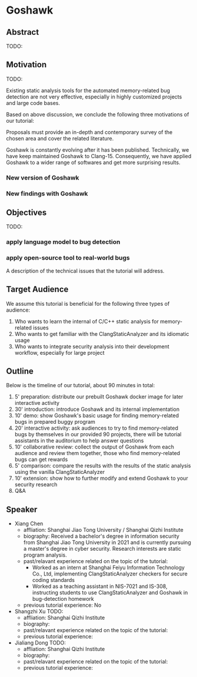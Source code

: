 # Goshawk

## Abstract

TODO:

## Motivation

TODO:

Existing static analysis tools for the automated memory-related bug detection are not very effective, especially in highly customized projects and large code bases.

Based on above discussion, we conclude the following three motivations of our tutorial:

Proposals must provide an in-depth and contemporary survey of the chosen area and cover the related literature.

Goshawk is constantly evolving after it has been published. Technically, we have keep maintained Goshawk to Clang-15. Consequently, we have applied Goshawk to a wider range of softwares and get more surprising results.

### New version of Goshawk

### New findings with Goshawk

## Objectives

TODO:

### apply language model to bug detection

### apply open-source tool to real-world bugs

A description of the technical issues that the tutorial will address.

## Target Audience

We assume this tutorial is beneficial for the following three types of audience:

1. Who wants to learn the internal of C/C++ static analysis for memory-related issues
2. Who wants to get familiar with the ClangStaticAnalyzer and its idiomatic usage
3. Who wants to integrate security analysis into their development workflow, especially for large project

## Outline

Below is the timeline of our tutorial, about 90 minutes in total:

1. 5' preparation: distribute our prebuilt Goshawk docker image for later interactive activity
2. 30' introduction: introduce Goshawk and its internal implementation
3. 10' demo: show Goshawk's basic usage for finding memory-related bugs in prepared buggy program
4. 20' interactive activity: ask audiences to try to find memory-related bugs by themselves in our provided 90 projects, there will be tutorial assistants in the auditorium to help answer questions
5. 10' collaborative review: collect the output of Goshawk from each audience and review them together, those who find memory-related bugs can get rewards
6. 5' comparison: compare the results with the results of the static analysis using the vanilla ClangStaticAnalyzer
7. 10' extension: show how to further modify and extend Goshawk to your security research
8. Q&A

## Speaker

* Xiang Chen
  * affliation: Shanghai Jiao Tong University / Shanghai Qizhi Institute
  * biography: Received a bachelor's degree in information security from Shanghai Jiao Tong University in 2021 and is currently pursuing a master's degree in cyber security. Research interests are static program analysis.
  * past/relavant experience related on the topic of the tutorial:
    * Worked as an intern at Shanghai Feiyu Information Technology Co., Ltd, implementing ClangStaticAnalyzer checkers for secure coding standards
    * Worked as a teaching assistant in NIS-7021 and IS-308, instructing students to use ClangStaticAnalyzer and Goshawk in bug-detection homework
  * previous tutorial experience: No
* Shangzhi Xu
TODO:
  * affliation: Shanghai Qizhi Institute
  * biography:
  * past/relavant experience related on the topic of the tutorial:
  * previous tutorial experience:
* Jialiang Dong
TODO:
  * affliation: Shanghai Qizhi Institute
  * biography:
  * past/relavant experience related on the topic of the tutorial:
  * previous tutorial experience:
